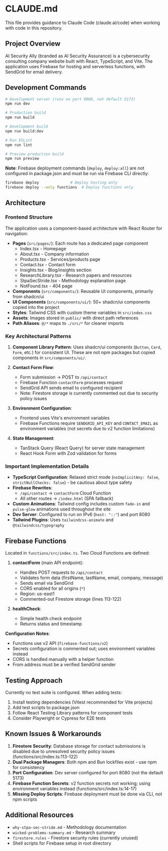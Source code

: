 # CLAUDE.md

This file provides guidance to Claude Code (claude.ai/code) when working with code in this repository.

## Project Overview

AI Security Ally (branded as AI Security Assurance) is a cybersecurity consulting company website built with React, TypeScript, and Vite. The application uses Firebase for hosting and serverless functions, with SendGrid for email delivery.

## Development Commands

```bash
# Development server (runs on port 8080, not default 5173)
npm run dev

# Production build
npm run build

# Development build
npm run build:dev

# Run ESLint
npm run lint

# Preview production build
npm run preview
```

**Note**: Firebase deployment commands (`deploy`, `deploy:all`) are not configured in package.json and must be run via Firebase CLI directly:
```bash
firebase deploy              # Deploy hosting only
firebase deploy --only functions  # Deploy functions only
```

## Architecture

### Frontend Structure
The application uses a component-based architecture with React Router for navigation:

- **Pages** (`src/pages/`): Each route has a dedicated page component
  - Index.tsx - Homepage
  - About.tsx - Company information
  - Products.tsx - Services/products page
  - Contact.tsx - Contact form
  - Insights.tsx - Blog/insights section
  - ResearchLibrary.tsx - Research papers and resources
  - StpaSecStride.tsx - Methodology explanation page
  - NotFound.tsx - 404 page
- **Components** (`src/components/`): Reusable UI components, primarily from shadcn/ui
- **UI Components** (`src/components/ui/`): 50+ shadcn/ui components copied into the project
- **Styles**: Tailwind CSS with custom theme variables in `src/index.css`
- **Assets**: Images stored in `public/` with direct path references
- **Path Aliases**: `@/*` maps to `./src/*` for cleaner imports

### Key Architectural Patterns

1. **Component Library Pattern**: Uses shadcn/ui components (`Button`, `Card`, `Form`, etc.) for consistent UI. These are not npm packages but copied components in `src/components/ui/`.

2. **Contact Form Flow**:
   - Form submission → POST to `/api/contact`
   - Firebase Function `contactForm` processes request
   - SendGrid API sends email to configured recipient
   - Note: Firestore storage is currently commented out due to security policy issues

3. **Environment Configuration**:
   - Frontend uses Vite's environment variables
   - Firebase Functions require `SENDGRID_API_KEY` and `CONTACT_EMAIL` as environment variables (not secrets due to v2 function limitations)

4. **State Management**:
   - TanStack Query (React Query) for server state management
   - React Hook Form with Zod validation for forms

### Important Implementation Details

- **TypeScript Configuration**: Relaxed strict mode (`noImplicitAny: false`, `strictNullChecks: false`) - be cautious about type safety
- **Firebase Rewrites**:
  - `/api/contact` → `contactForm` Cloud Function
  - All other routes → `/index.html` (SPA fallback)
- **Custom Animations**: Tailwind config includes custom `fade-in` and `pulse-glow` animations used throughout the site
- **Dev Server**: Configured to run on IPv6 (`host: "::"`) and port 8080
- **Tailwind Plugins**: Uses `tailwindcss-animate` and `@tailwindcss/typography`

## Firebase Functions

Located in `functions/src/index.ts`. Two Cloud Functions are defined:

1. **contactForm** (main API endpoint):
   - Handles POST requests to `/api/contact`
   - Validates form data (firstName, lastName, email, company, message)
   - Sends email via SendGrid
   - CORS enabled for all origins (`*`)
   - Region: us-east1
   - Commented-out Firestore storage (lines 113-122)

2. **healthCheck**:
   - Simple health check endpoint
   - Returns status and timestamp

**Configuration Notes**:
- Functions use v2 API (`firebase-functions/v2`)
- Secrets configuration is commented out; uses environment variables instead
- CORS is handled manually with a helper function
- From address must be a verified SendGrid sender

## Testing Approach

Currently no test suite is configured. When adding tests:
1. Install testing dependencies (Vitest recommended for Vite projects)
2. Add test scripts to package.json
3. Follow React Testing Library patterns for component tests
4. Consider Playwright or Cypress for E2E tests

## Known Issues & Workarounds

1. **Firestore Security**: Database storage for contact submissions is disabled due to unresolved security policy issues (functions/src/index.ts:113-122)
2. **Dual Package Managers**: Both npm and Bun lockfiles exist - use npm for consistency
3. **Port Configuration**: Dev server configured for port 8080 (not the default 5173)
4. **Firebase Function Secrets**: v2 function secrets not working; using environment variables instead (functions/src/index.ts:14-17)
5. **Missing Deploy Scripts**: Firebase deployment must be done via CLI, not npm scripts

## Additional Resources

- `why-stpa-sec-stride.md` - Methodology documentation
- `wicked-problems-summary.md` - Research summary
- `firestore.rules` - Firestore security rules (currently unused)
- Shell scripts for Firebase setup in root directory
